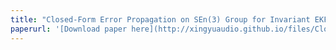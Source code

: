 ```yaml
---
title: "Closed-Form Error Propagation on SEn(3) Group for Invariant EKF With Applications to VINS"
paperurl: '[Download paper here](http://xingyuaudio.github.io/files/Closed-Form_Error_Propagation_on_SE_n3_Group_for_Invariant_EKF_With_Applications_to_VINS.pdf)'
---
```


